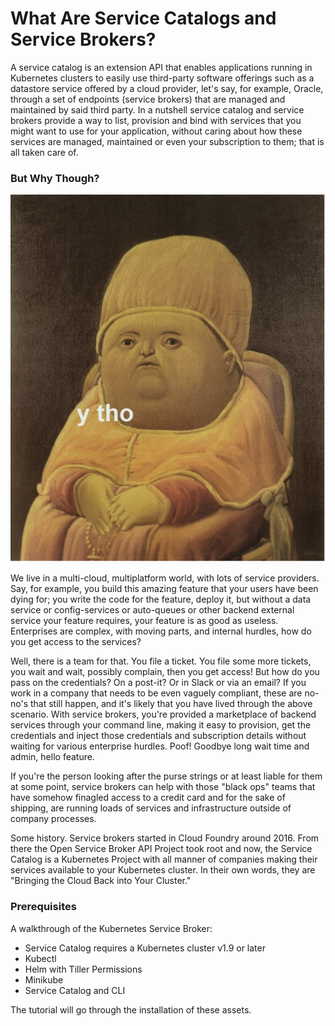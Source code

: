 # What Are Service Catalogs and Service Brokers? 

A service catalog is an extension API that enables applications running in Kubernetes clusters to easily use third-party software offerings such as a datastore service offered by a cloud provider, let's say, for example, Oracle, through a set of endpoints (service brokers) that are managed and maintained by said third party. In a nutshell service catalog and service brokers provide a way to list, provision and bind with services that you might want to use for your application, without caring about how these services are managed, maintained or even your subscription to them; that is all taken care of. 


### But Why Though?

![y-tho-meme](images/y-tho-meme.png) 


We live in a multi-cloud, multiplatform world, with lots of service providers. Say, for example, you build this amazing feature that your users have been dying for; you write the code for the feature, deploy it, but without a data service or config-services or auto-queues or other backend external service your feature requires, your feature is as good as useless. Enterprises are complex, with moving parts, and internal hurdles, how do you get access to the services?

Well, there is a team for that. You file a ticket. You file some more tickets, you wait and wait, possibly complain, then you get access! But how do you pass on the credentials? On a post-it? Or in Slack or via an email? If you work in a company that needs to be even vaguely compliant, these are no-no's that still happen, and it's likely that you have lived through the above scenario. With service brokers, you're provided a marketplace of backend services through your command line, making it easy to provision, get the credentials and inject those credentials and subscription details without waiting for various enterprise hurdles. Poof! Goodbye long wait time and admin, hello feature. 

If you're the person looking after the purse strings or at least liable for them at some point, service brokers can help with those "black ops" teams that have somehow finagled access to a credit card and for the sake of shipping, are running loads of services and infrastructure outside of company processes.

Some history. Service brokers started in Cloud Foundry around 2016. From there the Open Service Broker API Project took root and now, the Service Catalog is a Kubernetes Project with all manner of companies making their services available to your Kubernetes cluster. In their own words, they are "Bringing the Cloud Back into Your Cluster." 

### Prerequisites

A walkthrough of the Kubernetes Service Broker:

* Service Catalog requires a Kubernetes cluster v1.9 or later
* Kubectl
* Helm with Tiller Permissions
* Minikube
* Service Catalog and CLI

The tutorial will go through the installation of these assets. 